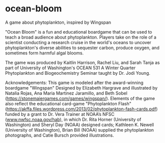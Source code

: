 # ocean-bloom
 A game about phytoplankton, inspired by Wingspan
 
"Ocean Bloom" is a fun and educational boardgame that can be used to teach a broad audience about phytoplankton. Players take on the role of a scientist conducting a research cruise in the world's oceans to uncover phytoplankton's diverse abilities to sequester carbon, produce oxygen, and sometimes form harmful algal blooms. 

The game was produced by Kaitlin Harrison, Rachel Liu, and Sarah Tanja as part of University of Washington's OCEAN 531 A Winter Quarter Phytoplankton and Biogeochemistry Seminar taught by Dr. Jodi Young. 

Acknowledgements:
This game is modeled after the award-winning boardgame "Wingspan" Designed by Elizabeth Hargrave and illustrated by Natalia Rojas, Ana Maria Martinez Jaramillo, and Beth Sobel (https://stonemaiergames.com/games/wingspan/). Elements of the game also reflect the educational card-game "Phytoplankton Flash" (https://akffa.files.wordpress.com/2013/02/phytoplankton-fash-cards.pdf) funded by a grant to Dr. Vera Trainer at NOAA’s NFSC (www.nwfsc.noaa.gov/hab), in which Dr. Rita Horner (University of Washington) and Sheryl Day (NOAA) designed cards; Kathleen K. Newell (University of Washington), Brian Bill (NOAA) supplied the phytoplankton photographs, and Catie Bursch provided illustrations.


